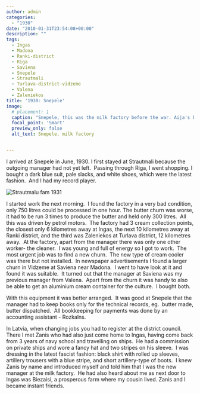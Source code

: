 ```yaml
---
author: admin
categories:
  - "1930"
date: "2010-01-31T23:54:08+00:00"
description: ""
tags:
  - Ingas
  - Madona
  - Ranki-district
  - Riga
  - Saviena
  - Snepele
  - Strautmali
  - Turlava-district-vidzeme
  - Valena
  - Zaleniekos
title: '1930: Snepele'
image: 
  # placement: 1
  caption: "Snepele, this was the milk factory before the war. Aija's birthplace. Taken 1977"
  focal_point: 'Smart'
  preview_only: false
  alt_text: Snepele, milk factory


---
```

I arrived at Snepele in June, 1930. I first stayed at Strautmali because the outgoing manager had not yet left.  Passing through Riga, I went shopping. I bought a dark blue suit, pale slacks, and white shoes, which were the latest fashion.  And I had my record player.

![Strautmalu fam 1931](4271165336_1a21310177.jpg "Strautmalu family at Snepele (Augusts cousin) 1931")


I started work the next morning.  I found the factory in a very bad condition, only 750 litres could be processed in one hour. The butter churn was worse, it had to be run 3 times to produce the butter and held only 300 litres.  All this was driven by petrol motors.  The factory had 3 cream collection points, the closest only 6 kilometres away at Ingas, the next 10 kilometres away at Ranki district, and the third was Zaleniekos at Turlava district, 12 kilometres away.  At the factory, apart from the manager there was only one other worker- the cleaner.  I was young and full of energy so I got to work.  The most urgent job was to find a new churn.  The new type of cream cooler was there but not installed.  In newspaper advertisements I found a larger churn in Vidzeme at Saviena near Madona.  I went to have look at it and found it was suitable.  It turned out that the manager at Saviena was my previous manager from Valena.  Apart from the churn it was handy to also be able to get an aluminium cream container for the culture.  I bought both.  

With this equipment it was better arranged.  It was good at Snepele that the manager had to keep books only for the technical records, eg.  butter made, butter dispatched.  All bookkeeping for payments was done by an accounting assistant - Rozkalns.

In Latvia, when changing jobs you had to register at the district council.  There I met Zanis who had also just come home to Ingas, having come back from 3 years of navy school and travelling on ships.  He had a commission on private ships and wore a fancy hat and two stripes on his sleeve.  I was dressing in the latest fascist fashion: black shirt with rolled up sleeves, artillery trousers with a blue stripe, and short artillery-type of boots.  I knew Zanis by name and introduced myself and told him that I was the new manager at the milk factory.  He had also heard about me as next door to Ingas was Biezaisi, a prosperous farm where my cousin lived. Zanis and I became instant friends.
